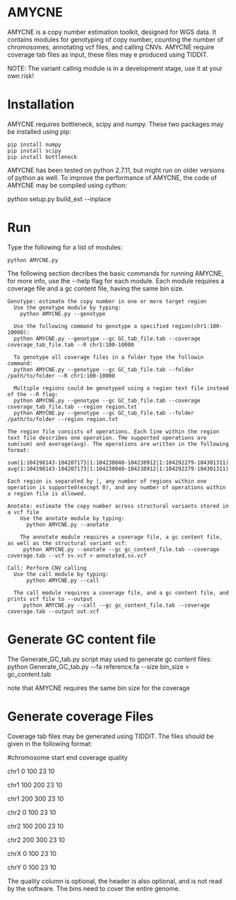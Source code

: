 # AMYCNE

AMYCNE is a copy number estimation toolkit, designed for WGS data. It contains modules for genotyping of copy number, counting the number of chromosomes, annotating vcf files, and calling CNVs. AMYCNE require coverage tab files as input, these files may e produced using TIDDIT.

NOTE: The variant calling module is in a development stage, use it at your own risk!

# Installation

AMYCNE requires bottleneck, scipy and numpy. These two packages may be installed using pip:

	pip install numpy
	pip install scipy
	pip install bottleneck

AMYCNE has been tested on python 2.7.11, but might run on older versions of python as well.
To improve the performance of AMYCNE, the code of AMYCNE may be compiled using cython:

python setup.py build_ext --inplace


# Run
Type the following for a list of modules:

    python AMYCNE.py

The following section decribes the basic commands for running AMYCNE, for more info, use the --help flag for each module.
Each module requires a coverage file and a gc content file, having the same bin size. 

    Genotype: estimate the copy number in one or more target region
      Use the genotype module by typing:
        python AMYCNE.py --genotype
        
      Use the following command to genotype a specified region(chr1:100-10000):
      python AMYCNE.py --genotype --gc GC_tab_file.tab --coverage coverage_tab_file.tab --R chr1:100-10000
      
      To genotype all coverage files in a folder type the followin command:
      python AMYCNE.py --genotype --gc GC_tab_file.tab --folder /path/to/folder --R chr1:100-10000
      
      Multiple regions could be genotyped using a region text file instead of the --R flag:
      python AMYCNE.py --genotype --gc GC_tab_file.tab --coverage coverage_tab_file.tab --region region.txt
      python AMYCNE.py --genotype --gc GC_tab_file.tab --folder /path/to/folder --region region.txt
      
    The region file consists of operations. Each line within the region text file describes one operation. THe supported operations are sum(sum) and average(avg). The operations are written in the following format:
    
    sum(1:104198143-104207173|1:104230040-104238912|1:104292279-104301311)
    avg(1:104198143-104207173|1:104230040-104238912|1:104292279-104301311)
    
    Each region is separated by |, any number of regions within one operation is supported(except 0), and any number of operations within a region file is allowed.
    
    Anotate: estimate the copy number across structural variants stored in a vcf file
        Use the anotate module by typing:
          python AMYCNE.py --anotate
          
        The annotate module requires a coverage file, a gc content file, as well as the structural variant vcf:
         python AMYCNE.py --anotate --gc gc_content_file.tab --coverage coverage.tab --vcf sv.vcf > annotated.sv.vcf
    
    Call: Perform CNV calling
      Use the call module by typing:
          python AMYCNE.py --call
          
      The call module requires a coverage file, and a gc content file, and prints vcf file to --output
         python AMYCNE.py --call --gc gc_content_file.tab --coverage coverage.tab --output out.vcf
    
# Generate GC content file

  The Generate_GC_tab.py script may used to generate gc content files:
  python Generate_GC_tab.py --fa reference.fa --size bin_size > gc_content.tab

  note that AMYCNE requires the same bin size for the coverage

# Generate coverage Files

Coverage tab files may be generated using TIDDIT.
The files should be given in the following format:

#chromosome	start	end	coverage	quality

chr1	0	100	23	10

chr1	100	200	23	10

chr1	200	300	23	10

chr2	0	100	23	10

chr2	100	200	23	10

chr2	200	300	23	10

chrX	0	100	23	10

chrY	0	100	23	10

The quality column is optional, the header is also optional, and is not read by the software. The bins need to cover the entire genome.
